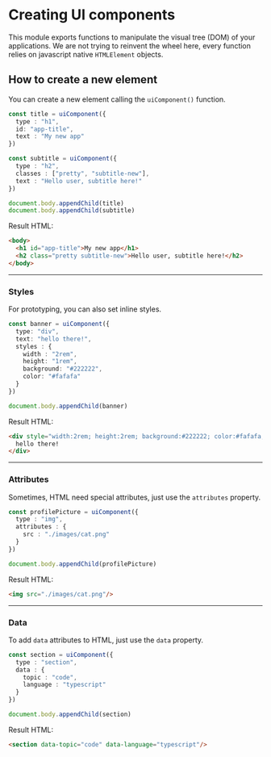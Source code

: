 # Creating UI components

This module exports functions to manipulate the visual tree (DOM) of your applications.
We are not trying to reinvent the wheel here, every function relies on javascript native `HTMLElement` objects.

## How to  create a new element

You can create a new element calling the `uiComponent()` function.

``` Typescript
const title = uiComponent({
  type : "h1",
  id: "app-title",
  text : "My new app"
})

const subtitle = uiComponent({
  type : "h2",
  classes : ["pretty", "subtitle-new"],
  text : "Hello user, subtitle here!"
})

document.body.appendChild(title)
document.body.appendChild(subtitle)
```

Result HTML:
``` html
<body>
  <h1 id="app-title">My new app</h1>
  <h2 class="pretty subtitle-new">Hello user, subtitle here!</h2>
</body>
```

<hr> 

### Styles
For prototyping, you can also set inline styles.
``` Typescript
const banner = uiComponent({
  type: "div",
  text: "hello there!",
  styles : {
  	width : "2rem",
	height: "1rem",
	background: "#222222",
	color: "#fafafa"
  }
})

document.body.appendChild(banner)
```

Result HTML:
``` html
<div style="width:2rem; height:2rem; background:#222222; color:#fafafa;">
  hello there!
</div>
```

<hr>

### Attributes
Sometimes, HTML need special attributes, just use the `attributes` property.
```Typescript
const profilePicture = uiComponent({
  type : "img",
  attributes : {
    src : "./images/cat.png"
  }
}) 

document.body.appendChild(profilePicture)
```

Result HTML:
``` Html
<img src="./images/cat.png"/>
```

<hr>

### Data 
To add `data` attributes to HTML, just use the `data` property.
``` Typescript
const section = uiComponent({
  type : "section",
  data : {
    topic : "code",
    language : "typescript"
  }
})

document.body.appendChild(section)
```

Result HTML:
``` Html
<section data-topic="code" data-language="typescript"/>
```